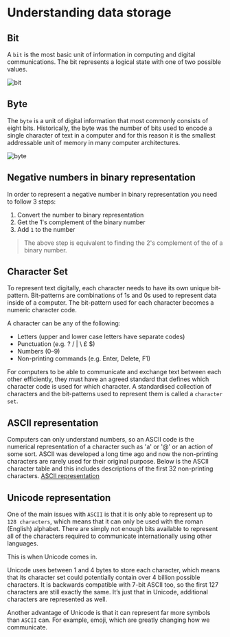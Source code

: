 # Understanding data storage

## Bit

A `bit` is the most basic unit of information in computing and digital communications. The bit represents a logical state with one of two possible values.

![bit](https://media.gcflearnfree.org/content/5be310a59fcfff1378ff8923_11_07_2018/binary_bit.jpg)

## Byte

The `byte` is a unit of digital information that most commonly consists of eight bits. Historically, the byte was the number of bits used to encode a single character of text in a computer and for this reason it is the smallest addressable unit of memory in many computer architectures.

![byte](https://qph.cf2.quoracdn.net/main-qimg-6cb48afa501798231d3260bfa6cdf8cf)

## Negative numbers in binary representation

In order to represent a negative number in binary representation you need to follow 3 steps:

1. Convert the number to binary representation
2. Get the 1's complement of the binary number
3. Add `1` to the number

> The above step is equivalent to finding the 2's complement of the of a binary number.

## Character Set

To represent text digitally, each character needs to have its own unique bit-pattern. Bit-patterns are combinations of 1s and 0s used to represent data inside of a computer. The bit-pattern used for each character becomes a numeric character code.

A character can be any of the following:

- Letters (upper and lower case letters have separate codes)
- Punctuation (e.g. ? / | \ £ $)
- Numbers (0–9)
- Non-printing commands (e.g. Enter, Delete, F1)

For computers to be able to communicate and exchange text between each other efficiently, they must have an agreed standard that defines which character code is used for which character. A standardised collection of characters and the bit-patterns used to represent them is called a `character set`.

## ASCII representation

Computers can only understand numbers, so an ASCII code is the numerical representation of a character such as 'a' or '@' or an action of some sort. ASCII was developed a long time ago and now the non-printing characters are rarely used for their original purpose. Below is the ASCII character table and this includes descriptions of the first 32 non-printing characters. [ASCII representation](https://www.asciitable.com/)

## Unicode representation

One of the main issues with `ASCII` is that it is only able to represent up to `128 characters`, which means that it can only be used with the roman (English) alphabet. There are simply not enough bits available to represent all of the characters required to communicate internationally using other languages.

This is when Unicode comes in.

Unicode uses between 1 and 4 bytes to store each character, which means that its character set could potentially contain over 4 billion possible characters. It is backwards compatible with 7-bit ASCII too, so the first 127 characters are still exactly the same. It’s just that in Unicode, additional characters are represented as well.

Another advantage of Unicode is that it can represent far more symbols than `ASCII` can. For example, emoji, which are greatly changing how we communicate.
